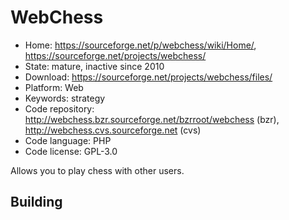 # WebChess

- Home: https://sourceforge.net/p/webchess/wiki/Home/, https://sourceforge.net/projects/webchess/
- State: mature, inactive since 2010
- Download: https://sourceforge.net/projects/webchess/files/
- Platform: Web
- Keywords: strategy
- Code repository: http://webchess.bzr.sourceforge.net/bzrroot/webchess (bzr), http://webchess.cvs.sourceforge.net (cvs)
- Code language: PHP
- Code license: GPL-3.0

Allows you to play chess with other users.

## Building



